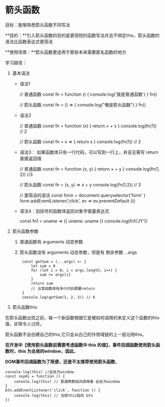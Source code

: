 # 箭头函数

目标：能够熟悉箭头函数不同写法

**目的：**引入箭头函数的目的是更简短的函数写法并且不绑定this，箭头函数的语法比函数表达式更简洁

**使用场景：**箭头函数更适用于那些本来需要匿名函数的地方

学习路径：

1. 基本语法

    * 语法1

        // 普通函数
        const fn = function () {
        console.log('我是普通函数')
        }
        fn()

        // 箭头函数
        const fn = () => {
            console.log("俺是箭头函数")
        }
        fn()

    * 语法2

        // 普通函数
        const fn = function (x) {
            return × + x
        }
        console.log(fn(1)) // 2

        // 箭头函数
        const fn = x => {
            return x
        }
        console.log(fn(1)) // 2

    * 语法3： 如果函数体只有一行代码，可以写到一行上，井且无需写 return 直接返回值

        // 普通函数
        const fn = function (x, y) {
            return × + y
        }
        console.log(fn(1, 2)) //3

        // 箭头函数
        const fn = (x, y) => x + y
        console.log(fn(1,2)) // 3

        // 更简洁的语法
        const form = document.queryselector('form' )
        form.addEventListener('click', ev => ev.preventDefault ())

    * 语法4：加括号的函数体返回对象字面量表达式

        const fn1 = uname => ({ uname: uname })
        console.log(fn1('JY'))

2. 箭头函数参数

    1. 普通函数有 arguments 动态参数
    2. 箭头函数没有 arguments 动态参数，但是有 剩余参数 ...args

            const getSum = (...args) =› {
                let sum = 0
                for (let i = 0; i < args.length; i++) {
                    sum += args[i]
                }
                return sum
                // 注意函数体有多行代码需要return
            }
            console.log(getSum(1, 2, 3)) // 6

3. 箭头函数this

在箭头函数出现之前，每一个新函数根据它是被如何调用的来定义这个函数的this值，非常令人讨厌。

箭头函数不会创建自己的this,它只会从白己的作用域链的上一层沿用this。

**在开发中【使用箭头函数前需要考虑函数中 this 的值】，事件回调函数使用箭头函数时，this 为全局的window，因此**。

**DOM事件回调函数为了简便，还是不太推荐使用箭头函数**。

    console.log(this) //此处为window
    const sayHi = function () {
        console.log(this) // 普通两数指向调用者 此处为window
    }
    btn.addEventListener('click', function () {
        console.log(this) // 当成this指向 btn
    })

